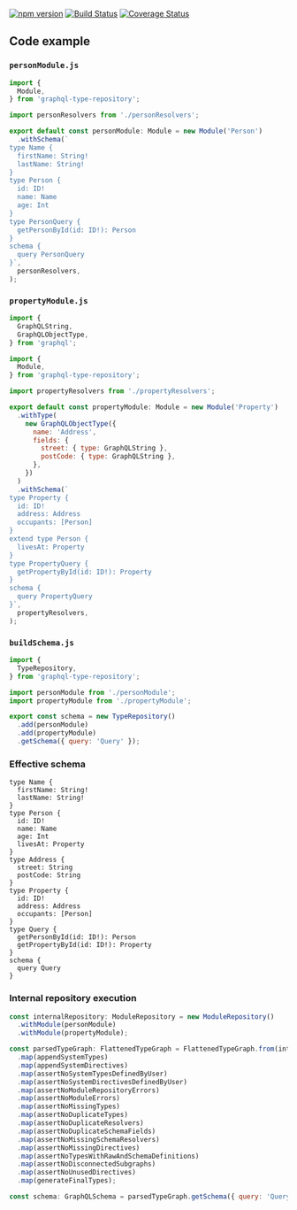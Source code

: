 [![npm version](https://badge.fury.io/js/graphql-type-repository.svg)](https://badge.fury.io/js/graphql-type-repository) [![Build Status](https://travis-ci.org/jamesgorman2/graphql-type-repository.svg?branch=master)](https://travis-ci.org/jamesgorman2/graphql-type-repository) [![Coverage Status](https://coveralls.io/repos/github/jamesgorman2/graphql-type-repository/badge.svg?branch=master)](https://coveralls.io/github/jamesgorman2/graphql-type-repository?branch=master)

## Code example
### `personModule.js`
```javascript
import {
  Module,
} from 'graphql-type-repository';

import personResolvers from './personResolvers';

export default const personModule: Module = new Module('Person')
  .withSchema(`
type Name {
  firstName: String!
  lastName: String!
}
type Person {
  id: ID!
  name: Name
  age: Int
}
type PersonQuery {
  getPersonById(id: ID!): Person
}
schema {
  query PersonQuery
}`,
  personResolvers,
);
```

### `propertyModule.js`
```javascript
import {
  GraphQLString,
  GraphQLObjectType,
} from 'graphql';

import {
  Module,
} from 'graphql-type-repository';

import propertyResolvers from './propertyResolvers';

export default const propertyModule: Module = new Module('Property')
  .withType(
    new GraphQLObjectType({
      name: 'Address',
      fields: {
        street: { type: GraphQLString },
        postCode: { type: GraphQLString },
      },
    })
  )
  .withSchema(`
type Property {
  id: ID!
  address: Address
  occupants: [Person]
}
extend type Person {
  livesAt: Property
}
type PropertyQuery {
  getPropertyById(id: ID!): Property
}
schema {
  query PropertyQuery
}`,
  propertyResolvers,
);
```

### `buildSchema.js`
```javascript
import {
  TypeRepository,
} from 'graphql-type-repository';

import personModule from './personModule';
import propertyModule from './propertyModule';

export const schema = new TypeRepository()
  .add(personModule)
  .add(propertyModule)
  .getSchema({ query: 'Query' });
```

### Effective schema
```
type Name {
  firstName: String!
  lastName: String!
}
type Person {
  id: ID!
  name: Name
  age: Int
  livesAt: Property
}
type Address {
  street: String
  postCode: String
}
type Property {
  id: ID!
  address: Address
  occupants: [Person]
}
type Query {
  getPersonById(id: ID!): Person
  getPropertyById(id: ID!): Property
}
schema {
  query Query
}
```

### Internal repository execution
```javascript
const internalRepository: ModuleRepository = new ModuleRepository()
  .withModule(personModule)
  .withModule(propertyModule);

const parsedTypeGraph: FlattenedTypeGraph = FlattenedTypeGraph.from(internalRepository)
  .map(appendSystemTypes)
  .map(appendSystemDirectives)
  .map(assertNoSystemTypesDefinedByUser)
  .map(assertNoSystemDirectivesDefinedByUser)
  .map(assertNoModuleRepositoryErrors)
  .map(assertNoModuleErrors)
  .map(assertNoMissingTypes)
  .map(assertNoDuplicateTypes)
  .map(assertNoDuplicateResolvers)
  .map(assertNoDuplicateSchemaFields)
  .map(assertNoMissingSchemaResolvers)
  .map(assertNoMissingDirectives)
  .map(assertNoTypesWithRawAndSchemaDefinitions)
  .map(assertNoDisconnectedSubgraphs)
  .map(assertNoUnusedDirectives)
  .map(generateFinalTypes);

const schema: GraphQLSchema = parsedTypeGraph.getSchema({ query: 'Query' });
```
